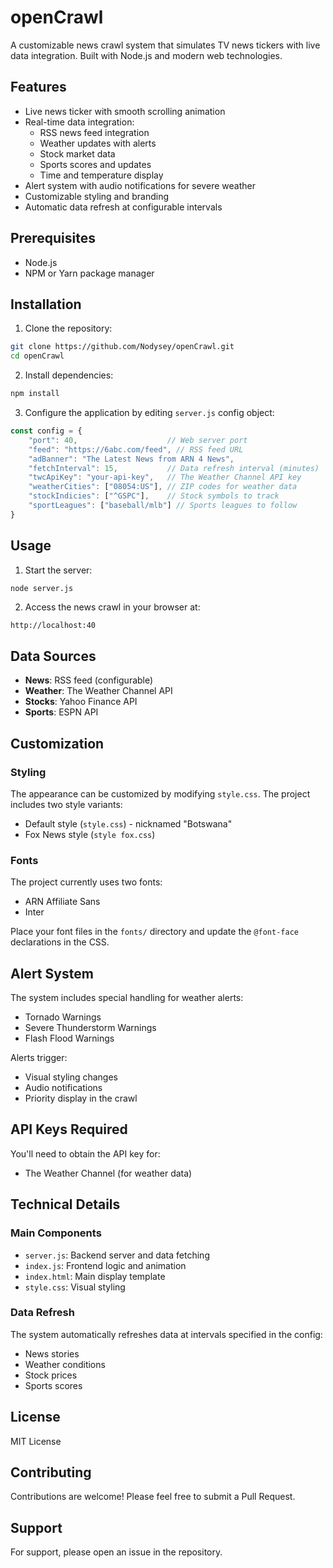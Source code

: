 # openCrawl

A customizable news crawl system that simulates TV news tickers with live data integration. Built with Node.js and modern web technologies.

## Features

- Live news ticker with smooth scrolling animation
- Real-time data integration:
  - RSS news feed integration
  - Weather updates with alerts
  - Stock market data
  - Sports scores and updates
  - Time and temperature display
- Alert system with audio notifications for severe weather
- Customizable styling and branding
- Automatic data refresh at configurable intervals

## Prerequisites

- Node.js
- NPM or Yarn package manager

## Installation

1. Clone the repository:
```bash
git clone https://github.com/Nodysey/openCrawl.git
cd openCrawl
```

2. Install dependencies:
```bash
npm install
```

3. Configure the application by editing `server.js` config object:
```javascript
const config = {
    "port": 40,                    // Web server port
    "feed": "https://6abc.com/feed", // RSS feed URL
    "adBanner": "The Latest News from ARN 4 News",
    "fetchInterval": 15,           // Data refresh interval (minutes)
    "twcApiKey": "your-api-key",   // The Weather Channel API key
    "weatherCities": ["08054:US"], // ZIP codes for weather data
    "stockIndicies": ["^GSPC"],    // Stock symbols to track
    "sportLeagues": ["baseball/mlb"] // Sports leagues to follow
}
```

## Usage

1. Start the server:
```bash
node server.js
```

2. Access the news crawl in your browser at:
```
http://localhost:40
```

## Data Sources

- **News**: RSS feed (configurable)
- **Weather**: The Weather Channel API
- **Stocks**: Yahoo Finance API
- **Sports**: ESPN API

## Customization

### Styling
The appearance can be customized by modifying `style.css`. The project includes two style variants:
- Default style (`style.css`) - nicknamed "Botswana"
- Fox News style (`style fox.css`)

### Fonts
The project currently uses two fonts:
- ARN Affiliate Sans
- Inter

Place your font files in the `fonts/` directory and update the `@font-face` declarations in the CSS.

## Alert System

The system includes special handling for weather alerts:
- Tornado Warnings
- Severe Thunderstorm Warnings
- Flash Flood Warnings

Alerts trigger:
- Visual styling changes
- Audio notifications
- Priority display in the crawl

## API Keys Required

You'll need to obtain the API key for:
- The Weather Channel (for weather data)

## Technical Details

### Main Components

- `server.js`: Backend server and data fetching
- `index.js`: Frontend logic and animation
- `index.html`: Main display template
- `style.css`: Visual styling

### Data Refresh

The system automatically refreshes data at intervals specified in the config:
- News stories
- Weather conditions
- Stock prices
- Sports scores

## License

MIT License

## Contributing

Contributions are welcome! Please feel free to submit a Pull Request.

## Support

For support, please open an issue in the repository.